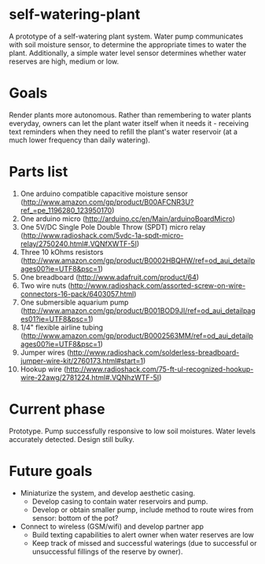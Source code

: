 # self-watering-plant
A prototype of a self-watering plant system. Water pump communicates with soil moisture sensor, to determine the appropriate times to water the plant. Additionally, a simple water level sensor determines whether water reserves are high, medium or low. 

# Goals
Render plants more autonomous. Rather than remembering to water plants everyday, owners can let the plant water itself when it needs it - receiving text reminders when they need to refill the plant's water reservoir (at a much lower frequency than daily watering).

# Parts list
1. One arduino compatible capacitive moisture sensor (http://www.amazon.com/gp/product/B00AFCNR3U?ref_=pe_1196280_123950170)
2. One arduino micro (http://arduino.cc/en/Main/arduinoBoardMicro)
3. One 5V/DC Single Pole Double Throw (SPDT) micro relay (http://www.radioshack.com/5vdc-1a-spdt-micro-relay/2750240.html#.VQNfXWTF-5I)
4. Three 10 kOhms resistors (http://www.amazon.com/gp/product/B0002HBQHW/ref=od_aui_detailpages00?ie=UTF8&psc=1) 
5. One breadboard (http://www.adafruit.com/product/64)
6. Two wire nuts (http://www.radioshack.com/assorted-screw-on-wire-connectors-16-pack/6403057.html)
7. One submersible aquarium pump (http://www.amazon.com/gp/product/B001BOD9JI/ref=od_aui_detailpages01?ie=UTF8&psc=1)
8. 1/4" flexible airline tubing (http://www.amazon.com/gp/product/B0002563MM/ref=od_aui_detailpages00?ie=UTF8&psc=1)
9. Jumper wires (http://www.radioshack.com/solderless-breadboard-jumper-wire-kit/2760173.html#start=1)
10. Hookup wire (http://www.radioshack.com/75-ft-ul-recognized-hookup-wire-22awg/2781224.html#.VQNhzWTF-5I)

# Current phase
Prototype. Pump successfully responsive to low soil moistures. Water levels accurately detected. Design still bulky.

# Future goals 
- Miniaturize the system, and develop aesthetic casing.
  - Develop casing to contain water reservoirs and pump. 
  - Develop or obtain smaller pump, include method to route wires from sensor: bottom of the pot?	
- Connect to wireless (GSM/wifi) and develop partner app
  - Build texting capabilities to alert owner when water reserves are low
  - Keep track of missed and successful waterings (due to successful or unsuccessful fillings of the reserve by owner). 